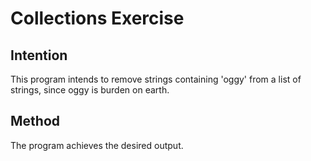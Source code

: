 # Collections Exercise

## Intention

This program intends to remove strings containing 'oggy' from a list of strings, since oggy is burden on earth.

## Method

The program achieves the desired output.